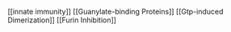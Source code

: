 [[innate immunity]]
[[Guanylate-binding Proteins]]
[[Gtp-induced Dimerization]]
[[Furin Inhibition]]

